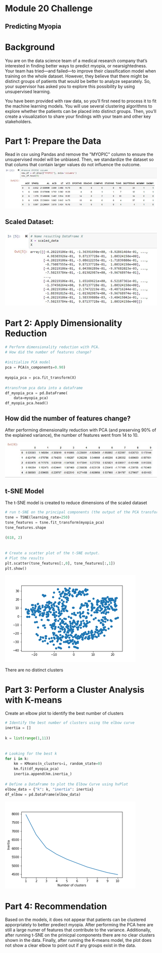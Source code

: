# Module 20 Challenge
## Predicting Myopia

# Background
You are on the data science team of a medical research company that’s interested in finding better ways to predict myopia, or nearsightedness. Your team has tried—and failed—to improve their classification model when training on the whole dataset. However, they believe that there might be distinct groups of patients that would be better to analyze separately. So, your supervisor has asked you to explore this possibility by using unsupervised learning.

You have been provided with raw data, so you’ll first need to process it to fit the machine learning models. You will use several clustering algorithms to explore whether the patients can be placed into distinct groups. Then, you’ll create a visualization to share your findings with your team and other key stakeholders.

# Part 1: Prepare the Data
Read in csv using Pandas and remove the "MYOPIC" column to ensure the unsupervised model will be unbiased. Then, we standardize the dataset so that colums that contain larger values do not influence the outcome.
![](Output/Fig03.jpg)

## Scaled Dataset:

![](Output/Fig04.jpg)

# Part 2: Apply Dimensionality Reduction
```python
# Perform dimensionality reduction with PCA. 
# How did the number of features change?

#initialize PCA model
pca = PCA(n_components=0.90)

myopia_pca = pca.fit_transform(X)

#transfrom pca data into a dataframe
df_myopia_pca = pd.DataFrame(
    data=myopia_pca)
df_myopia_pca.head()
```
## How did the number of features change?
After performing dimensionality reduction with PCA (and preserving 90% of the explained variance), the number of features went from 14 to 10.

![](Output/Fig05.jpg)

## t-SNE Model
The t-SNE model is created to reduce dimensions of the scaled dataset

```python
# run t-SNE on the principal components (the output of the PCA transformation)
tsne = TSNE(learning_rate=250)
tsne_features = tsne.fit_transform(myopia_pca)
tsne_features.shape

(618, 2)


# Create a scatter plot of the t-SNE output. 
# Plot the results
plt.scatter(tsne_features[:,0], tsne_features[:,1])
plt.show()
```
![](Output/Fig01.png)

There are no distinct clusters

# Part 3: Perform a Cluster Analysis with K-means
Create an elbow plot to identify the best number of clusters

```python
# Identify the best number of clusters using the elbow curve
inertia = []

k = list(range(1,11))


# Looking for the best k
for i in k:
    km = KMeans(n_clusters=i, random_state=0)
    km.fit(df_myopia_pca)
    inertia.append(km.inertia_)

# Define a DataFrame to plot the Elbow Curve using hvPlot
elbow_data = {"k": k, "inertia": inertia}
df_elbow = pd.DataFrame(elbow_data)
```
![](Output/Fig02.png)


# Part 4: Recommendation
Based on the models, it does not appear that patients can be clustered apporpriately to better prediect myopia. After performing the PCA here are still a large numer of features that contribute to the variance. Additionally, after running t-SNE on the prinicpal components there are no clear clusters shown in the data. Finally, after running the K-means model, the plot does not show a clear elbow to point out if any groups exist in the data.